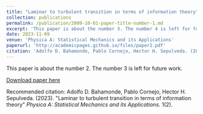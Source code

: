 ```yaml
---
title: "Laminar to turbulent transition in terms of information theory"
collection: publications
permalink: /publication/2009-10-01-paper-title-number-1.md
excerpt: 'This paper is about the number 3. The number 4 is left for future work.'
date: 2023-11-09
venue: 'Physica A: Statistical Mechanics and its Applications'
paperurl: 'http://academicpages.github.io/files/paper2.pdf'
citation: 'Adolfo D. Bahamonde, Pablo Cornejo, Hector H. Sepulveda. (2023). &quot;Paper Title Number 2.&quot; <i>Physica A: Statistical Mechanics and its Applications</i>. 1(2).'
---
```

This paper is about the number 2. The number 3 is left for future work.

[Download paper here](https://www.sciencedirect.com/journal/physica-a-statistical-mechanics-and-its-applications)

Recommended citation: Adolfo D. Bahamonde, Pablo Cornejo, Hector H. Sepulveda. (2023). "Laminar to turbulent transition in terms of information theory" <i>Physica A: Statistical Mechanics and its Applications</i>. 1(2).
